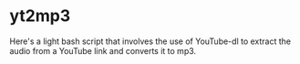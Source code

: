 # yt2mp3
Here's a light bash script that involves the use of YouTube-dl to extract the audio from a YouTube link and converts it to mp3.
